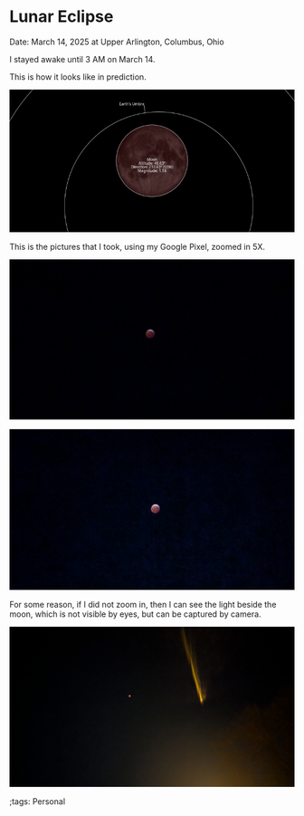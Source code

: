 # Lunar Eclipse

Date: March 14, 2025 at Upper Arlington, Columbus, Ohio

I stayed awake until 3 AM on March 14.

This is how it looks like in prediction.

![Simulation](../data/pix/LunarEclipse/Lunar3AM.png)

This is the pictures that I took, using my Google Pixel, zoomed in 5X.

![Lunar1](pix/LunarEclipse/Lunar1.jpg)

![Lunar2](pix/LunarEclipse/Lunar2.jpg)

For some reason, if I did not zoom in, then I can see the light beside the moon, which is not visible by eyes, but can be captured by camera.

![Lunar3](pix/LunarEclipse/Lunar3.jpg)

;tags: Personal
